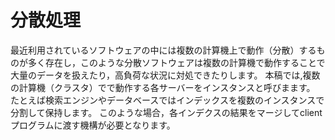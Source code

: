 # 分散処理
最近利用されているソフトウェアの中には複数の計算機上で動作（分散）するものが多く存在し，このような分散ソフトウェアは複数の計算機で動作することで大量のデータを扱えたり，高負荷な状況に対処できたりします。
本稿では,複数の計算機（クラスタ）でで動作する各サーバーをインスタンスと呼びまます。
たとえば検索エンジンやデータベースではインデックスを複数のインスタンスで分割して保持します。
このような場合，各インデクスの結果をマージしてclientプログラムに渡す機構が必要となります。
